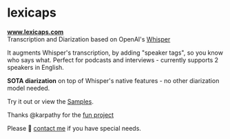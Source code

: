 # lexicaps
**www.lexicaps.com**  
Transcription and Diarization based on OpenAI's [Whisper](https://github.com/openai/whisper) 

It augments Whisper's transcription, by adding "speaker tags", so you know who says what. Perfect for podcasts and interviews - currently supports 2 speakers in English.  

**SOTA diarization** on top of Whisper's native features - no other diarization model needed.

Try it out or view the [Samples](https://www.lexicaps.com/).  

Thanks @karpathy for the [fun project](https://twitter.com/RMajdoddin/status/1681951115254833152?s=20)  

Please 📧 [contact me](mailto:r.majdodin@gmail.com) if you have special needs.
